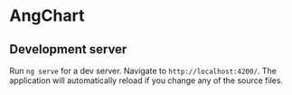 # AngChart

## Development server

Run `ng serve` for a dev server. Navigate to `http://localhost:4200/`. The application will automatically reload if you change any of the source files.
